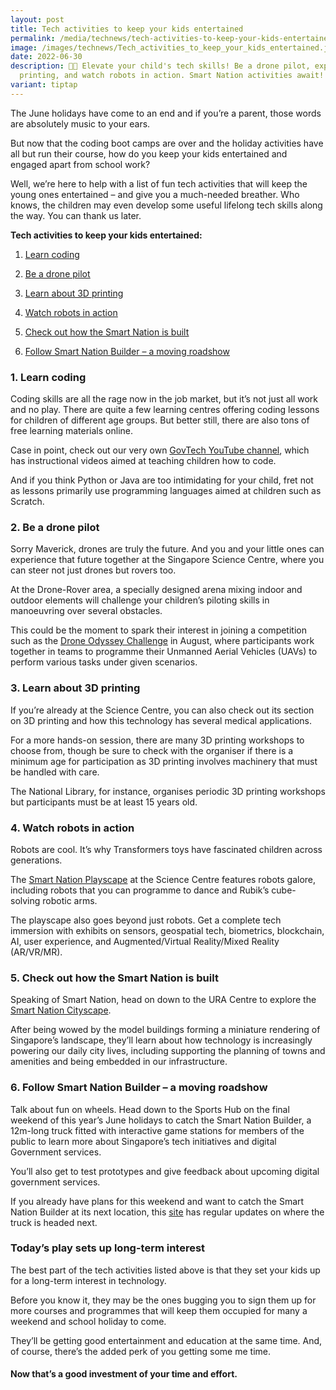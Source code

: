 ```yaml
---
layout: post
title: Tech activities to keep your kids entertained
permalink: /media/technews/tech-activities-to-keep-your-kids-entertained/
image: /images/technews/Tech_activities_to_keep_your_kids_entertained.jpg
date: 2022-06-30
description: 🚁🌐 Elevate your child's tech skills! Be a drone pilot, explore 3D
  printing, and watch robots in action. Smart Nation activities await! 🤖👩‍💻
variant: tiptap
---
```

<p>The June holidays have come to an end and if you’re a parent, those words
are absolutely music to your ears.</p>
<p>But now that the coding boot camps are over and the holiday activities
have all but run their course, how do you keep your kids entertained and
engaged apart from school work?</p>
<p>Well, we’re here to help with a list of fun tech activities that will
keep the young ones entertained – and give you a much-needed breather.
Who knows, the children may even develop some useful lifelong tech skills
along the way. You can thank us later.</p>
<p><strong>Tech activities to keep your kids entertained:</strong>
</p>
<ol data-tight="true" class="tight">
<li>
<p><a href="https://www.tech.gov.sg/media/technews/tech-activities-to-keep-your-kids-entertained#1-learn-coding" rel="noopener noreferrer nofollow" target="_blank"><u>Learn coding</u></a>
</p>
</li>
<li>
<p><a href="https://www.tech.gov.sg/media/technews/tech-activities-to-keep-your-kids-entertained#2-be-a-drone-pilot" rel="noopener noreferrer nofollow" target="_blank"><u>Be a drone pilot</u></a>
</p>
</li>
<li>
<p><a href="https://www.tech.gov.sg/media/technews/tech-activities-to-keep-your-kids-entertained#3-learn-about-3d-printing" rel="noopener noreferrer nofollow" target="_blank"><u>Learn about 3D printing</u></a>
</p>
</li>
<li>
<p><a href="https://www.tech.gov.sg/media/technews/tech-activities-to-keep-your-kids-entertained#4-watch-robots-in-action" rel="noopener noreferrer nofollow" target="_blank"><u>Watch robots in action</u></a>
</p>
</li>
<li>
<p><a href="https://www.tech.gov.sg/media/technews/tech-activities-to-keep-your-kids-entertained#5-check-out-how-the-smart-nation-is-built" rel="noopener noreferrer nofollow" target="_blank"><u>Check out how the Smart Nation is built</u></a>
</p>
</li>
<li>
<p><a href="https://www.tech.gov.sg/media/technews/tech-activities-to-keep-your-kids-entertained#6-follow-smart-nation-builder--a-moving-roadshow" rel="noopener noreferrer nofollow" target="_blank"><u>Follow Smart Nation Builder – a moving roadshow</u></a>
</p>
</li>
</ol>
<h3>1. Learn coding</h3>
<p>Coding skills are all the rage now in the job market, but it’s not just
all work and no play. There are quite a few learning centres offering coding
lessons for children of different age groups. But better still, there are
also tons of free learning materials online.</p>
<p>Case in point, check out our very own&nbsp;<a href="https://www.youtube.com/c/GovTechSG" class="editor-rtfLink" rel="noopener noreferrer nofollow" target="_blank">GovTech YouTube channel</a>,
which has instructional videos aimed at teaching children how to code.</p>
<p>And if you think Python or Java are too intimidating for your child, fret
not as lessons primarily use programming languages aimed at children such
as Scratch.</p>
<h3>2. Be a drone pilot</h3>
<p>Sorry Maverick, drones are truly the future. And you and your little ones
can experience that future together at the Singapore Science Centre, where
you can steer not just drones but rovers too.</p>
<p>At the Drone-Rover area, a specially designed arena mixing indoor and
outdoor elements will challenge your children’s piloting skills in manoeuvring
over several obstacles.</p>
<p>This could be the moment to spark their interest in joining a competition
such as the&nbsp;<a href="https://www.stemacademy.sg/drone-odyssey-challenge" class="editor-rtfLink" rel="noopener noreferrer nofollow" target="_blank">Drone Odyssey Challenge</a>&nbsp;in
August, where participants work together in teams to programme their Unmanned
Aerial Vehicles (UAVs) to perform various tasks under given scenarios.</p>
<h3>3. Learn about 3D printing</h3>
<p>If you’re already at the Science Centre, you can also check out its section
on 3D printing and how this technology has several medical applications.</p>
<p>For a more hands-on session, there are many 3D printing workshops to choose
from, though be sure to check with the organiser if there is a minimum
age for participation as 3D printing involves machinery that must be handled
with care.</p>
<p>The National Library, for instance, organises periodic 3D printing workshops
but participants must be at least 15 years old.</p>
<h3>4. Watch robots in action</h3>
<p>Robots are cool. It’s why Transformers toys have fascinated children across
generations.</p>
<p>The&nbsp;<a href="https://www.smartnation.gov.sg/community/showcases/playscape" class="editor-rtfLink" rel="noopener noreferrer nofollow" target="_blank">Smart Nation Playscape</a>&nbsp;at
the Science Centre features robots galore, including robots that you can
programme to dance and Rubik’s cube-solving robotic arms.</p>
<p>The playscape also goes beyond just robots. Get a complete tech immersion
with exhibits on sensors, geospatial tech, biometrics, blockchain, AI,
user experience, and Augmented/Virtual Reality/Mixed Reality (AR/VR/MR).</p>
<h3>5. Check out how the Smart Nation is built</h3>
<p>Speaking of Smart Nation, head on down to the URA Centre to explore the&nbsp;
<a href="https://www.smartnation.gov.sg/community/showcases/cityscape" class="editor-rtfLink" rel="noopener noreferrer nofollow" target="_blank">Smart Nation Cityscape</a>.</p>
<p>After being wowed by the model buildings forming a miniature rendering
of Singapore’s landscape, they’ll learn about how technology is increasingly
powering our daily city lives, including supporting the planning of towns
and amenities and being embedded in our infrastructure.</p>
<h3>6. Follow Smart Nation Builder – a moving roadshow</h3>
<p>Talk about fun on wheels. Head down to the Sports Hub on the final weekend
of this year’s June holidays to catch the Smart Nation Builder, a 12m-long
truck fitted with interactive game stations for members of the public to
learn more about Singapore’s tech initiatives and digital Government services.</p>
<p>You’ll also get to test prototypes and give feedback about upcoming digital
government services.</p>
<p>If you already have plans for this weekend and want to catch the Smart
Nation Builder at its next location, this&nbsp;<a href="https://www.smartnation.gov.sg/community/showcases/builder" class="editor-rtfLink" rel="noopener noreferrer nofollow" target="_blank">site</a>&nbsp;has
regular updates on where the truck is headed next.</p>
<h3>Today’s play sets up long-term interest</h3>
<p>The best part of the tech activities listed above is that they set your
kids up for a long-term interest in technology.</p>
<p>Before you know it, they may be the ones bugging you to sign them up for
more courses and programmes that will keep them occupied for many a weekend
and school holiday to come.</p>
<p>They’ll be getting good entertainment and education at the same time.
And, of course, there’s the added perk of you getting some me time.</p>
<h4>Now that’s a good investment of your time and effort.</h4>
<p></p>